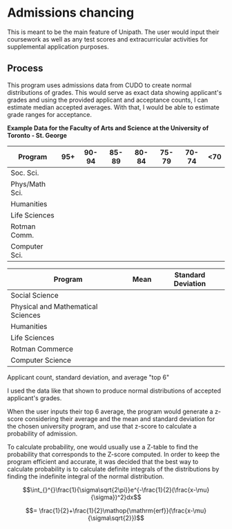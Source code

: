 # Admissions chancing

This is meant to be the main feature of Unipath. The user would input
their coursework as well as any test scores and extracurricular
activities for supplemental application purposes.

## Process

This program uses admissions data from CUDO to create normal
distributions of grades. This would serve as exact data showing
applicant's grades and using the provided applicant and acceptance
counts, I can estimate median accepted averages. With that, I would be
able to estimate grade ranges for acceptance.

**Example Data for the Faculty of Arts and Science at the University of
Toronto - St. George**

| Program        | 95+ | 90-94 | 85-89 | 80-84 | 75-79 | 70-74 | <70 |
|----------------|-----|-------|-------|-------|-------|-------|-----|
| Soc. Sci.      |     |       |       |       |       |       |     |
| Phys/Math Sci. |     |       |       |       |       |       |     |
| Humanities     |     |       |       |       |       |       |     |
| Life Sciences  |     |       |       |       |       |       |     |
| Rotman Comm.   |     |       |       |       |       |       |     |
| Computer Sci.  |     |       |       |       |       |       |     |

| Program                            | Mean | Standard Deviation |
|------------------------------------|------|--------------------|
| Social Science                     |      |                    |
| Physical and Mathematical Sciences |      |                    |
| Humanities                         |      |                    |
| Life Sciences                      |      |                    |
| Rotman Commerce                    |      |                    |
| Computer Science                   |      |                    |


Applicant count, standard deviation, and average \"top 6\"

I used the data like that shown to produce normal distributions of
accepted applicant's grades.

When the user inputs their top 6 average, the program would generate a
z-score considering their average and the mean and standard deviation
for the chosen university program, and use that z-score to calculate a
probability of admission.

To calculate probability, one would usually use a Z-table to find the
probability that corresponds to the Z-score computed. In order to keep
the program efficient and accurate, it was decided that the best way to
calculate probability is to calculate definite integrals of the
distributions by finding the indefinite integral of the normal
distribution.

$$\int_{}^{}\frac{1}{\sigma\sqrt{2\pi}}e^{-\frac{1}{2}(\frac{x-\mu}{\sigma})^2}dx$$

$$= \frac{1}{2}+\frac{1}{2}\mathop{\mathrm{erf}}(\frac{x-\mu}{\sigma\sqrt{2}})$$
